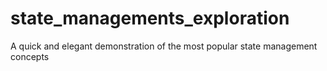 # state_managements_exploration
 A quick and elegant demonstration of the most popular state management concepts
